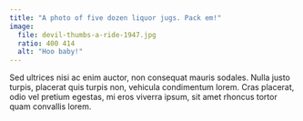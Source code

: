 ```yaml
---
title: "A photo of five dozen liquor jugs. Pack em!"
image:
  file: devil-thumbs-a-ride-1947.jpg
  ratio: 400 414
  alt: "Hoo baby!"
---
```

Sed ultrices nisi ac enim auctor, non consequat mauris sodales. Nulla justo turpis, placerat quis turpis non, vehicula condimentum lorem. Cras placerat, odio vel pretium egestas, mi eros viverra ipsum, sit amet rhoncus tortor quam convallis lorem.